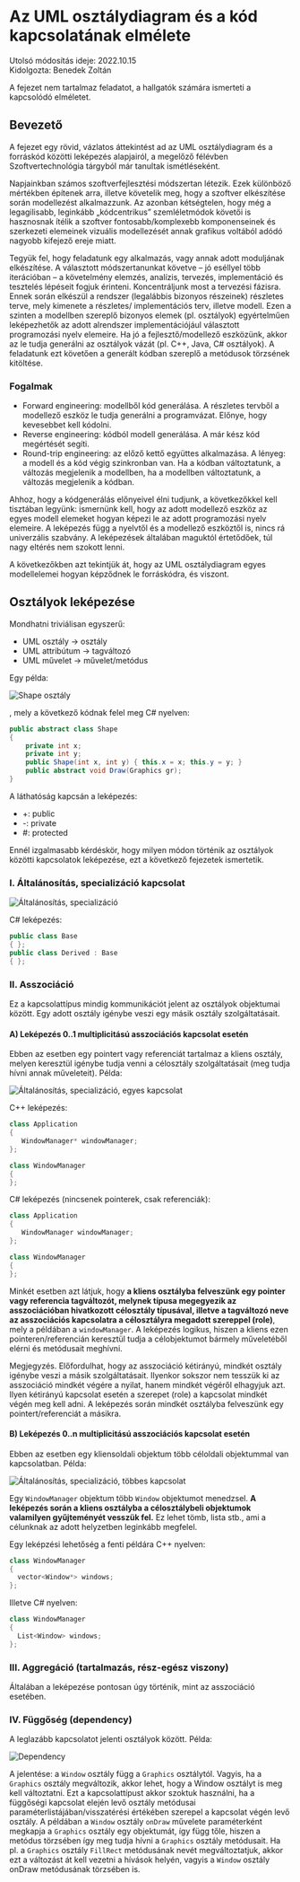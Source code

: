 # Az UML osztálydiagram és a kód kapcsolatának elmélete

Utolsó módosítás ideje: 2022.10.15  
Kidolgozta: Benedek Zoltán

A fejezet nem tartalmaz feladatot, a hallgatók számára ismerteti a kapcsolódó elméletet.

## Bevezető

A fejezet egy rövid, vázlatos áttekintést ad az UML osztálydiagram és a forráskód közötti leképezés alapjairól, a megelőző félévben Szoftvertechnológia tárgyból már tanultak ismétléseként.

Napjainkban számos szoftverfejlesztési módszertan létezik. Ezek különböző mértékben építenek arra, illetve követelik meg, hogy a szoftver elkészítése során modellezést alkalmazzunk. Az azonban kétségtelen, hogy még a legagilisabb, leginkább „kódcentrikus” szemléletmódok követői is hasznosnak ítélik a szoftver fontosabb/komplexebb komponenseinek és szerkezeti elemeinek vizuális modellezését annak grafikus voltából adódó nagyobb kifejező ereje miatt.

Tegyük fel, hogy feladatunk egy alkalmazás, vagy annak adott moduljának elkészítése. A választott módszertanunkat követve – jó eséllyel több iterációban – a követelmény elemzés, analízis, tervezés, implementáció és tesztelés lépéseit fogjuk érinteni. Koncentráljunk most a tervezési fázisra. Ennek során elkészül a rendszer (legalábbis bizonyos részeinek) részletes terve, mely kimenete a részletes/ implementációs terv, illetve modell. Ezen a szinten a modellben szereplő bizonyos elemek (pl. osztályok) egyértelműen leképezhetők az adott alrendszer implementációjául választott programozási nyelv elemeire. Ha jó a fejlesztő/modellező eszközünk, akkor az le tudja generálni az osztályok vázát (pl. C++, Java, C# osztályok). A feladatunk ezt követően a generált kódban szereplő a metódusok törzsének kitöltése.

### Fogalmak

- Forward engineering: modellből kód generálása. A részletes tervből a modellező eszköz le tudja generálni a programvázat. Előnye, hogy kevesebbet kell kódolni.
- Reverse engineering: kódból modell generálása. A már kész kód megértését segíti.
- Round-trip engineering: az előző kettő együttes alkalmazása. A lényeg: a modell és a kód végig szinkronban van. Ha a kódban változtatunk, a változás megjelenik a modellben, ha a modellben változtatunk, a változás megjelenik a kódban.

Ahhoz, hogy a kódgenerálás előnyeivel élni tudjunk, a következőkkel kell tisztában legyünk: ismernünk kell, hogy az adott modellező eszköz az egyes modell elemeket hogyan képezi le az adott programozási nyelv elemeire. A leképezés függ a nyelvtől és a modellező eszköztől is, nincs rá univerzális szabvány. A leképezések általában maguktól értetődőek, túl nagy eltérés nem szokott lenni.

A következőkben azt tekintjük át, hogy az UML osztálydiagram egyes modellelemei hogyan képződnek le forráskódra, és viszont.

## Osztályok leképezése

Mondhatni triviálisan egyszerű:

- UML osztály -> osztály
- UML attribútum -> tagváltozó
- UML művelet -> művelet/metódus

Egy példa:

![Shape osztály](images/shapeclass.png)

, mely a következő kódnak felel meg C# nyelven:

```csharp
public abstract class Shape
{
    private int x;
    private int y;
    public Shape(int x, int y) { this.x = x; this.y = y; }
    public abstract void Draw(Graphics gr);
}
```

A láthatóság kapcsán a leképezés:

- +: public
- -: private
- \#: protected

Ennél izgalmasabb kérdéskör, hogy milyen módon történik az osztályok közötti kapcsolatok leképezése, ezt a következő fejezetek ismertetik.

### I. Általánosítás, specializáció kapcsolat

![Általánosítás, specializáció](images/alt-spec.png)

C# leképezés:

```csharp
public class Base
{ };
public class Derived : Base
{ };
```

### II. Asszociáció

Ez a kapcsolattípus mindig kommunikációt jelent az osztályok objektumai között. Egy adott osztály igénybe veszi egy másik osztály szolgáltatásait.

#### A) Leképezés 0..1 multiplicitású asszociációs kapcsolat esetén

Ebben az esetben egy pointert vagy referenciát tartalmaz a kliens osztály, melyen keresztül igénybe tudja venni a célosztály szolgáltatásait (meg tudja hívni annak műveleteit).
Példa:

![Általánosítás, specializáció, egyes kapcsolat](images/association-single.png)

C++ leképezés:

```cpp
class Application
{
   WindowManager* windowManager;
};

class WindowManager
{
};
```

C# leképezés (nincsenek pointerek, csak referenciák):

```csharp
class Application
{
   WindowManager windowManager;
};

class WindowManager
{
};
```

Minkét esetben azt látjuk, hogy **a kliens osztályba felveszünk egy pointer vagy referencia tagváltozót, melynek típusa megegyezik az asszociációban hivatkozott célosztály típusával, illetve a tagváltozó neve az asszociációs kapcsolatra a célosztályra megadott szereppel (role)**, mely a példában a `windowManager`.
A leképezés logikus, hiszen a kliens ezen pointeren/referencián keresztül tudja a célobjektumot bármely műveletéből elérni és metódusait meghívni.

Megjegyzés. Előfordulhat, hogy az asszociáció kétirányú, mindkét osztály igénybe veszi a másik szolgáltatásait. Ilyenkor sokszor nem tesszük ki az asszociáció mindkét végére a nyilat, hanem mindkét végéről elhagyjuk azt. Ilyen kétirányú kapcsolat esetén a szerepet (role) a kapcsolat mindkét végén meg kell adni. A leképezés során mindkét osztályba felveszünk egy pointert/referenciát a másikra.

#### B) Leképezés 0..n multiplicitású asszociációs kapcsolat esetén

Ebben az esetben egy kliensoldali objektum több céloldali objektummal van kapcsolatban. Példa:

![Általánosítás, specializáció, többes kapcsolat](images/association-multiple.png)

Egy `WindowManager` objektum több `Window` objektumot menedzsel. **A leképezés során a kliens osztályba a célosztálybeli objektumok valamilyen gyűjteményét vesszük fel.** Ez lehet tömb, lista stb., ami a célunknak az adott helyzetben leginkább megfelel.

Egy leképzési lehetőség a fenti példára C++ nyelven:

```cpp
class WindowManager
{
  vector<Window*> windows;
};
```

Illetve C# nyelven:

```csharp
class WindowManager
{
  List<Window> windows; 
};
```

### III. Aggregáció (tartalmazás, rész-egész viszony)

Általában a leképezése pontosan úgy történik, mint az asszociáció esetében.

### IV. Függőség (dependency)

A leglazább kapcsolatot jelenti osztályok között. Példa:

![Dependency](images/dependency.png)

A jelentése: a `Window` osztály függ a `Graphics` osztálytól. Vagyis, ha a `Graphics` osztály megváltozik, akkor lehet, hogy a Window osztályt is meg kell változtatni.
Ezt a kapcsolattípust akkor szoktuk használni, ha a függőségi kapcsolat elején levő osztály metódusai paraméterlistájában/visszatérési értékében szerepel a kapcsolat végén levő osztály. A példában a `Window` osztály `onDraw` művelete paraméterként megkapja a `Graphics` osztály egy objektumát, így függ tőle, hiszen a metódus törzsében így meg tudja hívni a `Graphics` osztály metódusait. Ha pl. a `Graphics` osztály `FillRect` metódusának nevét megváltoztatjuk, akkor ezt a változást át kell vezetni a hívások helyén, vagyis a `Window` osztály onDraw metódusának törzsében is.
